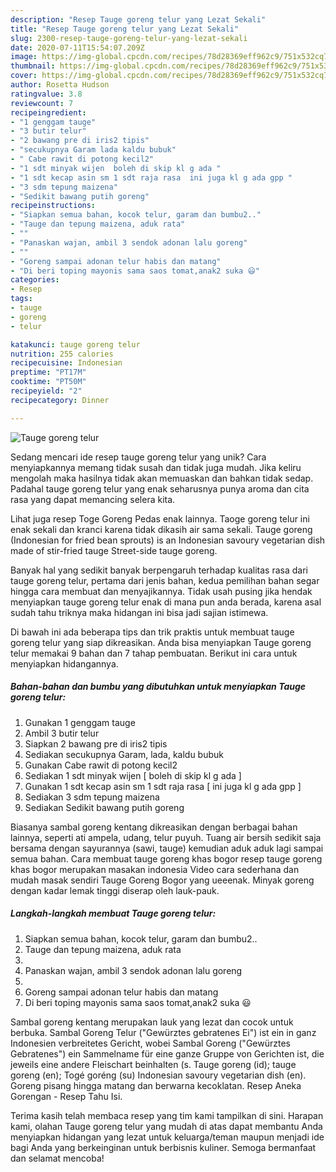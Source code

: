 ```yaml
---
description: "Resep Tauge goreng telur yang Lezat Sekali"
title: "Resep Tauge goreng telur yang Lezat Sekali"
slug: 2300-resep-tauge-goreng-telur-yang-lezat-sekali
date: 2020-07-11T15:54:07.209Z
image: https://img-global.cpcdn.com/recipes/78d28369eff962c9/751x532cq70/tauge-goreng-telur-foto-resep-utama.jpg
thumbnail: https://img-global.cpcdn.com/recipes/78d28369eff962c9/751x532cq70/tauge-goreng-telur-foto-resep-utama.jpg
cover: https://img-global.cpcdn.com/recipes/78d28369eff962c9/751x532cq70/tauge-goreng-telur-foto-resep-utama.jpg
author: Rosetta Hudson
ratingvalue: 3.8
reviewcount: 7
recipeingredient:
- "1 genggam tauge"
- "3 butir telur"
- "2 bawang pre di iris2 tipis"
- "secukupnya Garam lada kaldu bubuk"
- " Cabe rawit di potong kecil2"
- "1 sdt minyak wijen  boleh di skip kl g ada "
- "1 sdt kecap asin sm 1 sdt raja rasa  ini juga kl g ada gpp "
- "3 sdm tepung maizena"
- "Sedikit bawang putih goreng"
recipeinstructions:
- "Siapkan semua bahan, kocok telur, garam dan bumbu2.."
- "Tauge dan tepung maizena, aduk rata"
- ""
- "Panaskan wajan, ambil 3 sendok adonan lalu goreng"
- ""
- "Goreng sampai adonan telur habis dan matang"
- "Di beri toping mayonis sama saos tomat,anak2 suka 😃"
categories:
- Resep
tags:
- tauge
- goreng
- telur

katakunci: tauge goreng telur 
nutrition: 255 calories
recipecuisine: Indonesian
preptime: "PT17M"
cooktime: "PT50M"
recipeyield: "2"
recipecategory: Dinner

---
```



![Tauge goreng telur](https://img-global.cpcdn.com/recipes/78d28369eff962c9/751x532cq70/tauge-goreng-telur-foto-resep-utama.jpg)

Sedang mencari ide resep tauge goreng telur yang unik? Cara menyiapkannya memang tidak susah dan tidak juga mudah. Jika keliru mengolah maka hasilnya tidak akan memuaskan dan bahkan tidak sedap. Padahal tauge goreng telur yang enak seharusnya punya aroma dan cita rasa yang dapat memancing selera kita.

Lihat juga resep Toge Goreng Pedas enak lainnya. Taoge goreng telur ini enak sekali dan kranci karena tidak dikasih air sama sekali. Tauge goreng (Indonesian for fried bean sprouts) is an Indonesian savoury vegetarian dish made of stir-fried tauge Street-side tauge goreng.

Banyak hal yang sedikit banyak berpengaruh terhadap kualitas rasa dari tauge goreng telur, pertama dari jenis bahan, kedua pemilihan bahan segar hingga cara membuat dan menyajikannya. Tidak usah pusing jika hendak menyiapkan tauge goreng telur enak di mana pun anda berada, karena asal sudah tahu triknya maka hidangan ini bisa jadi sajian istimewa.


Di bawah ini ada beberapa tips dan trik praktis untuk membuat tauge goreng telur yang siap dikreasikan. Anda bisa menyiapkan Tauge goreng telur memakai 9 bahan dan 7 tahap pembuatan. Berikut ini cara untuk menyiapkan hidangannya.

<!--inarticleads1-->

##### Bahan-bahan dan bumbu yang dibutuhkan untuk menyiapkan Tauge goreng telur:

1. Gunakan 1 genggam tauge
1. Ambil 3 butir telur
1. Siapkan 2 bawang pre di iris2 tipis
1. Sediakan secukupnya Garam, lada, kaldu bubuk
1. Gunakan  Cabe rawit di potong kecil2
1. Sediakan 1 sdt minyak wijen [ boleh di skip kl g ada ]
1. Gunakan 1 sdt kecap asin sm 1 sdt raja rasa [ ini juga kl g ada gpp ]
1. Sediakan 3 sdm tepung maizena
1. Sediakan Sedikit bawang putih goreng


Biasanya sambal goreng kentang dikreasikan dengan berbagai bahan lainnya, seperti ati ampela, udang, telur puyuh. Tuang air bersih sedikit saja bersama dengan sayurannya (sawi, tauge) kemudian aduk aduk lagi sampai semua bahan. Cara membuat tauge goreng khas bogor resep tauge goreng khas bogor merupakan masakan indonesia Video cara sederhana dan mudah masak sendiri Tauge Goreng Bogor yang ueeenak. Minyak goreng dengan kadar lemak tinggi diserap oleh lauk-pauk. 

<!--inarticleads2-->

##### Langkah-langkah membuat Tauge goreng telur:

1. Siapkan semua bahan, kocok telur, garam dan bumbu2..
1. Tauge dan tepung maizena, aduk rata
1. 
1. Panaskan wajan, ambil 3 sendok adonan lalu goreng
1. 
1. Goreng sampai adonan telur habis dan matang
1. Di beri toping mayonis sama saos tomat,anak2 suka 😃


Sambal goreng kentang merupakan lauk yang lezat dan cocok untuk berbuka. Sambal Goreng Telur (&#34;Gewürztes gebratenes Ei&#34;) ist ein in ganz Indonesien verbreitetes Gericht, wobei Sambal Goreng (&#34;Gewürztes Gebratenes&#34;) ein Sammelname für eine ganze Gruppe von Gerichten ist, die jeweils eine andere Fleischart beinhalten (s. Tauge goreng (id); tauge goreng (en); Togé goréng (su) Indonesian savoury vegetarian dish (en). Goreng pisang hingga matang dan berwarna kecoklatan. Resep Aneka Gorengan - Resep Tahu Isi. 

Terima kasih telah membaca resep yang tim kami tampilkan di sini. Harapan kami, olahan Tauge goreng telur yang mudah di atas dapat membantu Anda menyiapkan hidangan yang lezat untuk keluarga/teman maupun menjadi ide bagi Anda yang berkeinginan untuk berbisnis kuliner. Semoga bermanfaat dan selamat mencoba!
